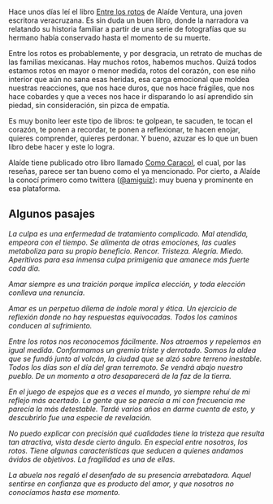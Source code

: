 <!--
.. title: Entre los rotos
.. slug: entre-los-rotos
.. date: 2022-07-28 21:30:00 UTC-05:00
.. tags: favoritos, escritoras-mexicanas, literatura-mexicana
.. category: 
.. link: 
.. description: 
.. type: text
-->

Hace unos días leí el libro [Entre los rotos](https://www.amazon.com.mx/Entre-rotos-Alaide-Ventura-Medina/dp/6073185952/ref=sr_1_1?__mk_es_MX=%C3%85M%C3%85%C5%BD%C3%95%C3%91&crid=NBY40OLAXDYR&keywords=entre+los+rotos&qid=1659062228&sprefix=entre+los+rotos%2Caps%2C145&sr=8-1) de Alaíde Ventura, una joven escritora veracruzana. Es sin duda un buen libro, donde la narradora va relatando su historia familiar a partir de una serie de fotografías que su hermano había conservado hasta el momento de su muerte.

Entre los rotos es probablemente, y por desgracia, un retrato de muchas de las familias mexicanas. Hay muchos rotos, habemos muchos. Quizá todos estamos rotos en mayor o menor medida, rotos del corazón, con ese niño interior que aún no sana esas heridas, esa carga emocional que moldea nuestras reacciones, que nos hace duros, que nos hace frágiles, que nos hace cobardes y que a veces nos hace ir disparando lo así aprendido sin piedad, sin consideración, sin pizca de empatía.

Es muy bonito leer este tipo de libros: te golpean, te sacuden, te tocan el corazón, te ponen a recordar, te ponen a reflexionar, te hacen enojar, quieres comprender, quieres perdonar. Y bueno, azuzar es lo que un buen libro debe hacer y este lo logra.

Alaíde tiene publicado otro libro llamado [Como Caracol](https://www.amazon.com.mx/caracol-Angular-Ala%C3%ADde-Ventura-Medina-ebook/dp/B07S8281H8/ref=sr_1_1?keywords=como+caracol&qid=1659062265&sprefix=como+carac%2Caps%2C165&sr=8-1), el cual, por las reseñas, parece ser tan bueno como el ya mencionado. Por cierto, a Alaíde la conocí primero como twittera ([@amiguiz](https://twitter.com/amiguiz)): muy buena y prominente en esa plataforma.

## Algunos pasajes

*La culpa es una enfermedad de tratamiento complicado. Mal atendida, empeora con el tiempo. Se alimenta de otras emociones, las cuales metaboliza para su propio beneficio. Rencor. Tristeza. Alegría. Miedo. Aperitivos para esa inmensa culpa primigenia que amanece más fuerte cada día.*

*Amar siempre es una traición porque implica elección, y toda elección conlleva una renuncia.*

*Amar es un perpetuo dilema de índole moral y ética. Un ejercicio de reflexión donde no hay respuestas equivocadas. Todos los caminos conducen al sufrimiento.*

*Entre los rotos nos reconocemos fácilmente. Nos atraemos y repelemos en igual medida. Conformamos un gremio triste y derrotado. Somos la aldea que se fundó junto al volcán, la ciudad que se alzó sobre terreno inestable. Todos los días son el día del gran terremoto. Se vendrá abajo nuestro pueblo. De un momento a otro desaparecerá de la faz de la tierra.*

*En el juego de espejos que es a veces el mundo, yo siempre rehuí de mi reflejo más acertado. La gente que se parecía a mí con frecuencia me parecía la más detestable. Tardé varios años en darme cuenta de esto, y descubrirlo fue una especie de revelación.*

*No puedo explicar con precisión qué cualidades tiene la tristeza que resulta tan atractiva, vista desde cierto ángulo. En especial entre nosotros, los rotos. Tiene algunas características que seducen a quienes andamos ávidos de objetivos. La fragilidad es una de ellas.*

*La abuela nos regaló el desenfado de su presencia arrebatadora. Aquel sentirse en confianza que es producto del amor, y que nosotros no conocíamos hasta ese momento.*

